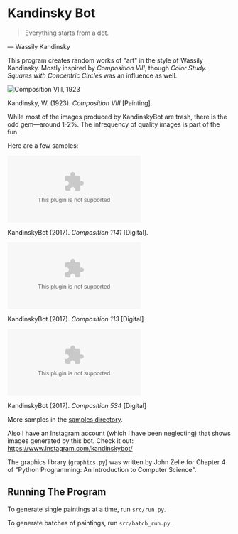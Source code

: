 # Kandinsky Bot

> Everything starts from a dot.

— Wassily Kandinsky

This program creates random works of "art" in the style of Wassily Kandinsky. Mostly inspired by *Composition VIII*, though *Color Study. Squares with Concentric Circles* was an influence as well.

![Composition VIII, 1923](https://www.wassilykandinsky.net/images/works/50.jpg)

Kandinsky, W. (1923). *Composition VIII* [Painting].

While most of the images produced by KandinskyBot are trash, there is the odd gem—around 1-2%. The infrequency of quality images is part of the fun.

Here are a few samples:

![Composition 1141](https://github.com/henrywoody/kandinsky-bot/tree/master/samples/1141.eps)

KandinskyBot (2017). *Composition 1141* [Digital].

![Composition 113](https://github.com/henrywoody/kandinsky-bot/tree/master/samples/113.eps)

KandinskyBot (2017). *Composition 113* [Digital]



![Composition 534](https://github.com/henrywoody/kandinsky-bot/tree/master/samples/534.eps)

KandinskyBot (2017). *Composition 534* [Digital]



More samples in the [samples directory](https://github.com/henrywoody/kandinsky-bot/tree/master/samples).



Also I have an Instagram account (which I have been neglecting) that shows images generated by this bot. Check it out: https://www.instagram.com/kandinskybot/



The graphics library (`graphics.py`) was written by John Zelle for Chapter 4 of "Python
Programming: An Introduction to Computer Science".



## Running The Program

To generate single paintings at a time, run `src/run.py`.

To generate batches of paintings, run `src/batch_run.py`.
